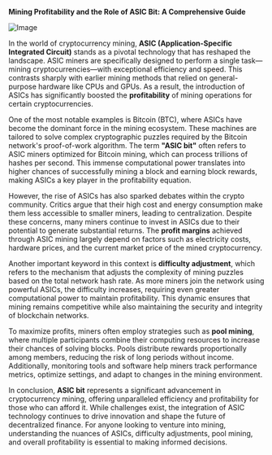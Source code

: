 **Mining Profitability and the Role of ASIC Bit: A Comprehensive Guide**

![Image](https://github.com/user-attachments/assets/b8266eee-691e-4ee1-99ef-bfa10d234fd4)

In the world of cryptocurrency mining, **ASIC (Application-Specific Integrated Circuit)** stands as a pivotal technology that has reshaped the landscape. ASIC miners are specifically designed to perform a single task—mining cryptocurrencies—with exceptional efficiency and speed. This contrasts sharply with earlier mining methods that relied on general-purpose hardware like CPUs and GPUs. As a result, the introduction of ASICs has significantly boosted the **profitability** of mining operations for certain cryptocurrencies.

One of the most notable examples is Bitcoin (BTC), where ASICs have become the dominant force in the mining ecosystem. These machines are tailored to solve complex cryptographic puzzles required by the Bitcoin network's proof-of-work algorithm. The term **"ASIC bit"** often refers to ASIC miners optimized for Bitcoin mining, which can process trillions of hashes per second. This immense computational power translates into higher chances of successfully mining a block and earning block rewards, making ASICs a key player in the profitability equation.

However, the rise of ASICs has also sparked debates within the crypto community. Critics argue that their high cost and energy consumption make them less accessible to smaller miners, leading to centralization. Despite these concerns, many miners continue to invest in ASICs due to their potential to generate substantial returns. The **profit margins** achieved through ASIC mining largely depend on factors such as electricity costs, hardware prices, and the current market price of the mined cryptocurrency.

Another important keyword in this context is **difficulty adjustment**, which refers to the mechanism that adjusts the complexity of mining puzzles based on the total network hash rate. As more miners join the network using powerful ASICs, the difficulty increases, requiring even greater computational power to maintain profitability. This dynamic ensures that mining remains competitive while also maintaining the security and integrity of blockchain networks.

To maximize profits, miners often employ strategies such as **pool mining**, where multiple participants combine their computing resources to increase their chances of solving blocks. Pools distribute rewards proportionally among members, reducing the risk of long periods without income. Additionally, monitoring tools and software help miners track performance metrics, optimize settings, and adapt to changes in the mining environment.

In conclusion, **ASIC bit** represents a significant advancement in cryptocurrency mining, offering unparalleled efficiency and profitability for those who can afford it. While challenges exist, the integration of ASIC technology continues to drive innovation and shape the future of decentralized finance. For anyone looking to venture into mining, understanding the nuances of ASICs, difficulty adjustments, pool mining, and overall profitability is essential to making informed decisions.